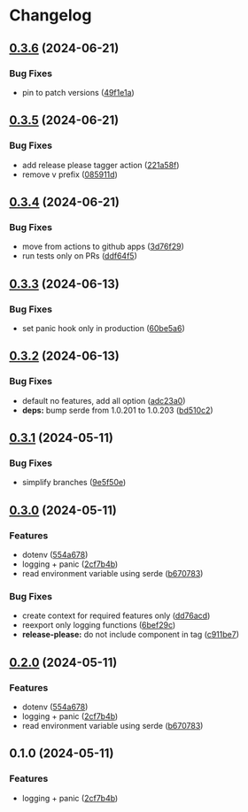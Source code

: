 # Changelog

## [0.3.6](https://github.com/majksa-dev/rust-essentials/compare/v0.3.5...v0.3.6) (2024-06-21)


### Bug Fixes

* pin to patch versions ([49f1e1a](https://github.com/majksa-dev/rust-essentials/commit/49f1e1a4bcc4096b52faa19d669f7b68087e3159))

## [0.3.5](https://github.com/majksa-dev/rust-essentials/compare/v0.3.4...v0.3.5) (2024-06-21)


### Bug Fixes

* add release please tagger action ([221a58f](https://github.com/majksa-dev/rust-essentials/commit/221a58f44736268d3b527bb88f6632a3b82fecd2))
* remove v prefix ([085911d](https://github.com/majksa-dev/rust-essentials/commit/085911d17e308b12ff413a7aad513f16cc105ad9))

## [0.3.4](https://github.com/majksa-dev/rust-essentials/compare/v0.3.3...v0.3.4) (2024-06-21)


### Bug Fixes

* move from actions to github apps ([3d76f29](https://github.com/majksa-dev/rust-essentials/commit/3d76f29a6011861a818218136875c22cccb2c50a))
* run tests only on PRs ([ddf64f5](https://github.com/majksa-dev/rust-essentials/commit/ddf64f5ae6bcad64cb8ab00c32d87ecd4c0e5386))

## [0.3.3](https://github.com/majksa-dev/rust-essentials/compare/v0.3.2...v0.3.3) (2024-06-13)


### Bug Fixes

* set panic hook only in production ([60be5a6](https://github.com/majksa-dev/rust-essentials/commit/60be5a6dd3d27bd742ecbdd8860bdcba3f944dbb))

## [0.3.2](https://github.com/majksa-dev/rust-essentials/compare/v0.3.1...v0.3.2) (2024-06-13)


### Bug Fixes

* default no features, add all option ([adc23a0](https://github.com/majksa-dev/rust-essentials/commit/adc23a0b42bf17e24643309e4da260fd19a76c83))
* **deps:** bump serde from 1.0.201 to 1.0.203 ([bd510c2](https://github.com/majksa-dev/rust-essentials/commit/bd510c26010769892bb8439ff5f0b869d6e0ba0f))

## [0.3.1](https://github.com/majksa-dev/rust-essentials/compare/v0.3.0...v0.3.1) (2024-05-11)


### Bug Fixes

* simplify branches ([9e5f50e](https://github.com/majksa-dev/rust-essentials/commit/9e5f50e9b163d7501e79cf02ac3ec4df48202b3a))

## [0.3.0](https://github.com/majksa-dev/rust-essentials/compare/v0.2.0...v0.3.0) (2024-05-11)


### Features

* dotenv ([554a678](https://github.com/majksa-dev/rust-essentials/commit/554a6780a90c1c4eb1f806fa184e28fc7e2dab97))
* logging + panic ([2cf7b4b](https://github.com/majksa-dev/rust-essentials/commit/2cf7b4b84a757b4c553dab560eb56b82a5a8209e))
* read environment variable using serde ([b670783](https://github.com/majksa-dev/rust-essentials/commit/b670783f93b91d39ff8b8070f61d4271dd5325e3))


### Bug Fixes

* create context for required features only ([dd76acd](https://github.com/majksa-dev/rust-essentials/commit/dd76acd6d1b792a58e1a63fd605baa69d479a984))
* reexport only logging functions ([6bef29c](https://github.com/majksa-dev/rust-essentials/commit/6bef29c321b5fa5ae06f4713544782bc1ef8bdd8))
* **release-please:** do not include component in tag ([c911be7](https://github.com/majksa-dev/rust-essentials/commit/c911be7f2df04213850356cc26c281ac9561944e))

## [0.2.0](https://github.com/majksa-dev/rust-essentials/compare/essentials-v0.1.0...essentials-v0.2.0) (2024-05-11)


### Features

* dotenv ([554a678](https://github.com/majksa-dev/rust-essentials/commit/554a6780a90c1c4eb1f806fa184e28fc7e2dab97))
* logging + panic ([2cf7b4b](https://github.com/majksa-dev/rust-essentials/commit/2cf7b4b84a757b4c553dab560eb56b82a5a8209e))
* read environment variable using serde ([b670783](https://github.com/majksa-dev/rust-essentials/commit/b670783f93b91d39ff8b8070f61d4271dd5325e3))

## 0.1.0 (2024-05-11)


### Features

* logging + panic ([2cf7b4b](https://github.com/majksa-dev/rust-essentials/commit/2cf7b4b84a757b4c553dab560eb56b82a5a8209e))
